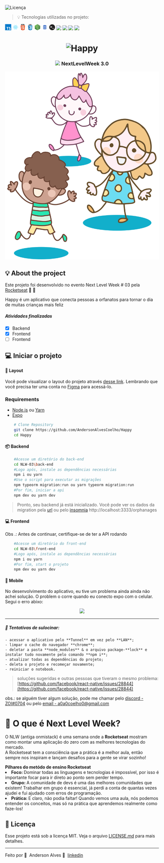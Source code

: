 ![Licença](https://camo.githubusercontent.com/206483f964cfac06f6b7b3141a6b898fe5449123/68747470733a2f2f696d672e736869656c64732e696f2f7374617469632f76313f6c6162656c3d6c6963656e7365266d6573736167653d4d495426636f6c6f723d313543334436266c6162656c436f6c6f723d303030303030 "Licença")

> 💡 Tecnologias utilizadas no projeto:

<code><img height="20" src="https://raw.githubusercontent.com/github/explore/80688e429a7d4ef2fca1e82350fe8e3517d3494d/topics/typescript/typescript.png"></code>
<code><img height="20" src="https://raw.githubusercontent.com/github/explore/80688e429a7d4ef2fca1e82350fe8e3517d3494d/topics/react/react.png"></code>
<code><img height="20" src="https://raw.githubusercontent.com/github/explore/80688e429a7d4ef2fca1e82350fe8e3517d3494d/topics/html/html.png"></code>
<code><img height="20" src="https://raw.githubusercontent.com/github/explore/80688e429a7d4ef2fca1e82350fe8e3517d3494d/topics/css/css.png"></code>
<code><img height="20" src="https://raw.githubusercontent.com/github/explore/80688e429a7d4ef2fca1e82350fe8e3517d3494d/topics/nodejs/nodejs.png"></code>
<code><img height="20" src="https://raw.githubusercontent.com/github/explore/80688e429a7d4ef2fca1e82350fe8e3517d3494d/topics/sql/sql.png"></code>
<code><img height="20" src="https://raw.githubusercontent.com/github/explore/80688e429a7d4ef2fca1e82350fe8e3517d3494d/topics/terminal/terminal.png"></code>
<code><img height="20" src="https://upload.wikimedia.org/wikipedia/commons/thumb/9/9a/Visual_Studio_Code_1.35_icon.svg/1024px-Visual_Studio_Code_1.35_icon.svg.png"></code>
<code><img height="20" src="https://icons.iconarchive.com/icons/papirus-team/papirus-apps/512/insomnia-icon.png"></code>
<code><img height="20" src="https://pbs.twimg.com/profile_images/1091817101738864640/eQpWLr2c_400x400.jpg"></code>
<code><img height="20" src="https://avatars3.githubusercontent.com/u/53234021?s=400&v=4"></code>

<div align="center">
<h1>
    <img alt="Happy" title="Happy" src="https://github.com/AndersonAlvesCoelho/Happy/blob/main/NLW-03/front-end/src/images/logo-black.svg.svg" />
</h1>
<h3><img height="20" src="https://raw.githubusercontent.com/rhoit/mode-icons/dump/icons/coffee.png"> NextLevelWeek 3.0</h3>
<img  src="https://github.com/AndersonAlvesCoelho/Happy/blob/main/NLW-03/front-end/src/images/landing.svg">
</div>



## 💡 About the project

Este projeto foi desenvolvido no evento Next Level Week # 03 pela [Rocketseat](https://rocketseat.com.br/) 🚀&nbsp;💜

Happy é um aplicativo que conecta pessoas a orfanatos para tornar o dia de muitas crianças mais feliz


##### Atividades finalizadas

- [x] Backend 
- [x] Frontend
- [ ] Frontend 

## 💻 Iniciar o projeto
#### 🔖 Layout
Você pode visualizar o layout do projeto através [desse link](https://www.figma.com/file/mDEbnoojksG4w8sOxmudh3/Happy-Web). Lembrando que você precisa ter uma conta no [Figma](http://figma.com/) para acessá-lo.

### Requirements

- [Node.js](https://nodejs.org/en/download/) ou [Yarn](https://classic.yarnpkg.com/en/docs/getting-started)
- [Expo](https://expo.io/learn)

```bash
    # Clone Repository
    git clone https://github.com/AndersonAlvesCoelho/Happy
    cd Happy
```

####  📦 Backend
```bash
    #Acesse um diretório do back-end
    cd NLW-03\back-end
    #Logo após, instale as dependências necessárias
    npm i ou yarn
    #Use o script para executar as migrações
    npm typeorm migration:run ou yarn typeorm migration:run
    #Por fim, iniciar a api
    npm dev ou yarn dev
```
> Pronto, seu backend já está inicializado. Você pode ver os dados da migration pela [url](http://localhost:3333/orphanages) ou pelo [insomnia](https://insomnia.rest/download/)
> http://localhost:3333/orphanages


#### 💻 Frontend
Obs .: Antes de continuar, certifique-se de ter a API rodando

```bash
    #Acesse um diretório do front-end
    cd NLW-03\front-end
    #Logo após, instale as dependências necessárias
    npm i ou yarn
    #Por fim, start o projeto
    npm dev ou yarn dev
```

#### 📱 Mobile
No desenvolvimento do aplicativo, eu tive um problema ainda ainda não achei solução.
O problem o corre quando eu conecto expo com o celular.
Segui o erro abixo:
<div align="center">
    <img  src="https://cdn.discordapp.com/attachments/384754969800212480/768266130326159380/unknown.png">
</div>

---

##### 🚧 Tentativas de sulocinar:
    - acessar o aplicativo pelo **Tunnel** em vez pelo **LAN**;
    - limpar o cache do navegador **chrome**;
    - deletar a pasta **node_modules** & o arquivo package-**lock** e instalar tudo novamente pelo comando **npm i**;
    - atualizar todas as dependências do projeto;
    - deleta o projeto e recomeçar novamente;
    - reiniciar o notebook.
> soluções sugeridas e outras pessoas que tiveram o mesmo problema: 
> [https://github.com/facebook/react-native/issues/28844](https://github.com/facebook/react-native/issues/28844)

obs.: se alguém tiver algum solução, pode me chamar pelo [discord - ZOI#0704](ZOI#0704) ou pelo [email - a0a0coelho0@gmail.com](a0a0coelho0@gmail.com)

<h1 name="nlw">📣 O que é Next Level Week?</h1>

<p> 
 O NLW (antiga onmistack) é uma semana onde a <strong>Rocketseat</strong> mostram como montar uma aplicação do zero com as melhores tecnologias do mercado.
<br>
A Rocketseat tem a consciência que a prática é a melhor aula, então sempre nos inspiram e lançam desafios para a gente se virar sozinho!
</p>
<strong>Pilhares do metódo de ensino Rocketseat</strong><br>
<li><strong>Foco: </strong> Dominar todas as linguagens e tecnologias é impossível, por isso é importante focar para ir direto ao ponto sem perder tempo.</li>
<li><strong>Grupo: </strong> A comunidade de devs é uma das melhores comunidades que existem! Trabalhar em grupo é essencial, já perdi a conta de quantas vezes ajudei e fui ajudado com erros de programação.</li>
<li><strong>Prática: </strong> E claro, não podia faltar! Quando vemos uma aula, nós podemos entender os conceitos, mas só na prática que aprendemos realmente como faze-los! </li>

## :memo: Licença

Esse projeto está sob a licença MIT. Veja o arquivo [LICENSE.md](https://github.com/MalkonF/happy/blob/master/LICENSE.md) para mais detalhes.

---
Feito por 💜&nbsp; Anderson Alves 👋 &nbsp;[linkedin](https://www.linkedin.com/in/anderson-alves-7b5587133/)